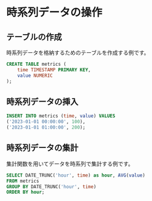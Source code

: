 # 時系列データの操作

## テーブルの作成

時系列データを格納するためのテーブルを作成する例です。

```sql
CREATE TABLE metrics (
    time TIMESTAMP PRIMARY KEY,
    value NUMERIC
);
```

## 時系列データの挿入

```sql
INSERT INTO metrics (time, value) VALUES
('2023-01-01 00:00:00', 100),
('2023-01-01 01:00:00', 200);
```

## 時系列データの集計

集計関数を用いてデータを時系列で集計する例です。

```sql
SELECT DATE_TRUNC('hour', time) as hour, AVG(value)
FROM metrics
GROUP BY DATE_TRUNC('hour', time)
ORDER BY hour;
```
